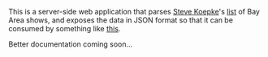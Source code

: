 This is a server-side web application that parses [Steve Koepke](http://www.calweb.com/~skoepke/)'s [list](http://www.jmarshall.com/events/list.txt) of Bay Area shows, and exposes the data in JSON format so that it can be consumed by something like [this](https://github.com/markmatney/norcal-shows).

Better documentation coming soon...
